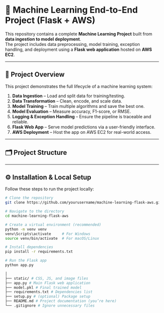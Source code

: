 # 🧠 Machine Learning End-to-End Project (Flask + AWS)

This repository contains a complete **Machine Learning Project** built from **data ingestion to model deployment**.  
The project includes data preprocessing, model training, exception handling, and deployment using a **Flask web application** hosted on **AWS EC2**.

---

## 🚀 Project Overview

This project demonstrates the full lifecycle of a machine learning system:

1. **Data Ingestion** – Load and split data for training/testing.  
2. **Data Transformation** – Clean, encode, and scale data.  
3. **Model Training** – Train multiple algorithms and save the best one.  
4. **Model Evaluation** – Measure accuracy, F1-score, or RMSE.  
5. **Logging & Exception Handling** – Ensure the pipeline is traceable and reliable.  
6. **Flask Web App** – Serve model predictions via a user-friendly interface.  
7. **AWS Deployment** – Host the app on AWS EC2 for real-world access.

---

## 🗂️ Project Structure


---

## ⚙️ Installation & Local Setup

Follow these steps to run the project locally:

```bash
# Clone the repository
git clone https://github.com/yourusername/machine-learning-flask-aws.git

# Navigate to the directory
cd machine-learning-flask-aws

# Create a virtual environment (recommended)
python -m venv venv
venv\Scripts\activate     # For Windows
source venv/bin/activate  # For macOS/Linux

# Install dependencies
pip install -r requirements.txt

# Run the Flask app
python app.py

│
├── static/ # CSS, JS, and image files
├── app.py # Main Flask web application
├── model.pkl # Final trained model
├── requirements.txt # Dependencies list
├── setup.py # (optional) Package setup
├── README.md # Project documentation (you’re here)
└── .gitignore # Ignore unnecessary files
